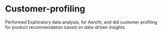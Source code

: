 # Customer-profiling
Performed Exploratory data analysis, for Aerofit, and did customer profiling for product recommendation based on data-driven insights.
